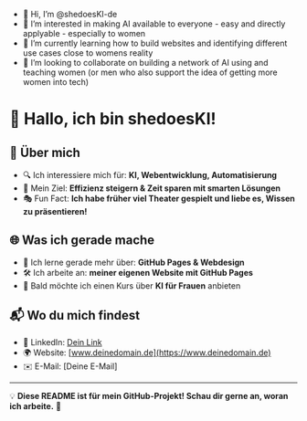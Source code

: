- 👋 Hi, I’m @shedoesKI-de
- 👀 I’m interested in making AI available to everyone - easy and directly applyable - especially to women
- 🌱 I’m currently learning how to build websites and identifying different use cases close to womens reality
- 💞️ I’m looking to collaborate on building a network of AI using and teaching women (or men who also support the idea of getting more women into tech)
  
# 👋 Hallo, ich bin shedoesKI!

## 🚀 Über mich  
- 🔍 Ich interessiere mich für: **KI, Webentwicklung, Automatisierung**  
- 🎯 Mein Ziel: **Effizienz steigern & Zeit sparen mit smarten Lösungen**  
- 🎭 Fun Fact: **Ich habe früher viel Theater gespielt und liebe es, Wissen zu präsentieren!**  

## 🌐 Was ich gerade mache  
- 🌱 Ich lerne gerade mehr über: **GitHub Pages & Webdesign**  
- 🛠️ Ich arbeite an: **meiner eigenen Website mit GitHub Pages**  
- 📖 Bald möchte ich einen Kurs über **KI für Frauen** anbieten  

## 📬 Wo du mich findest  
- 💼 LinkedIn: [Dein Link](https://www.linkedin.com/)  
- 🌍 Website: [www.deinedomain.de](https://www.deinedomain.de)  
- ✉️ E-Mail: [Deine E-Mail]  

---
💡 **Diese README ist für mein GitHub-Projekt! Schau dir gerne an, woran ich arbeite.** 🚀  


<!---
shedoesKI-de/shedoesKI-de is a ✨ special ✨ repository because its `README.md` (this file) appears on your GitHub profile.
You can click the Preview link to take a look at your changes.
--->
